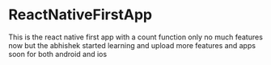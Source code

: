 # ReactNativeFirstApp
This is the react native first app with a count function only no much features now but the abhishek started learning and upload more features and apps soon for both android and ios
